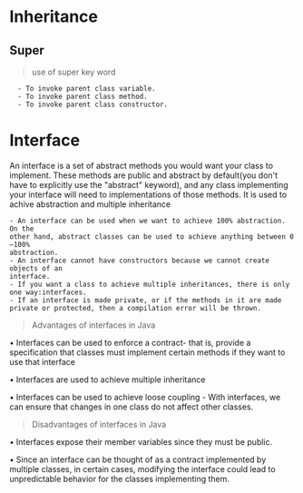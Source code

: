 # Inheritance


   ## Super
   > use of super key word

      - To invoke parent class variable.
      - To invoke parent class method. 
      - To invoke parent class constructor.
      





# Interface 
An interface is a set of abstract methods you would want your class to implement. These methods are public and abstract by default(you don't have to explicitly use the "abstract" keyword), and any class implementing your interface will need to implementations of those methods.
 It is used to achive abstraction and multiple inheritance

    - An interface can be used when we want to achieve 100% abstraction. On the
    other hand, abstract classes can be used to achieve anything between 0—100%
    abstraction.    
    - An interface cannot have constructors because we cannot create objects of an
    interface.
    - If you want a class to achieve multiple inheritances, there is only one way:interfaces.
    - If an interface is made private, or if the methods in it are made private or protected, then a compilation error will be thrown.





 > Advantages of interfaces in Java
 
 • Interfaces can be used to enforce a contract- that is, provide a specification
 that classes must implement certain methods if they want to use that interface
 
 • Interfaces are used to achieve multiple inheritance
 
 • Interfaces can be used to achieve loose coupling - With interfaces, we can ensure
 that changes in one class do not affect other classes.
 

> Disadvantages of interfaces in Java

• Interfaces expose their member variables since they must be public.

• Since an interface can be thought of as a contract implemented by multiple
classes, in certain cases, modifying the interface could lead to unpredictable
behavior for the classes implementing them.